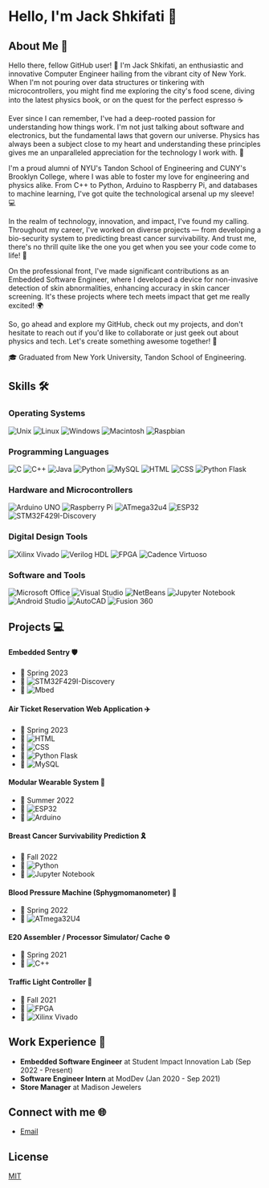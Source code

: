 # Hello, I'm Jack Shkifati 👋

## About Me 🚀

Hello there, fellow GitHub user! 🙌 I'm Jack Shkifati, an enthusiastic and innovative Computer Engineer hailing from the vibrant city of New York. When I'm not pouring over data structures or tinkering with microcontrollers, you might find me exploring the city's food scene, diving into the latest physics book, or on the quest for the perfect espresso ☕

Ever since I can remember, I've had a deep-rooted passion for understanding how things work. I'm not just talking about software and electronics, but the fundamental laws that govern our universe. Physics has always been a subject close to my heart and understanding these principles gives me an unparalleled appreciation for the technology I work with. 🌌

I'm a proud alumni of NYU's Tandon School of Engineering and CUNY's Brooklyn College, where I was able to foster my love for engineering and physics alike. From C++ to Python, Arduino to Raspberry Pi, and databases to machine learning, I've got quite the technological arsenal up my sleeve! 💻

In the realm of technology, innovation, and impact, I've found my calling. Throughout my career, I've worked on diverse projects — from developing a bio-security system to predicting breast cancer survivability. And trust me, there's no thrill quite like the one you get when you see your code come to life! 🎯

On the professional front, I've made significant contributions as an Embedded Software Engineer, where I developed a device for non-invasive detection of skin abnormalities, enhancing accuracy in skin cancer screening. It's these projects where tech meets impact that get me really excited! 🌍

So, go ahead and explore my GitHub, check out my projects, and don't hesitate to reach out if you'd like to collaborate or just geek out about physics and tech. Let's create something awesome together! 👋

🎓 Graduated from New York University, Tandon School of Engineering.


## Skills 🛠

### Operating Systems

![Unix](https://img.shields.io/badge/-Unix-black?style=flat-square&logo=linux)
![Linux](https://img.shields.io/badge/-Linux-black?style=flat-square&logo=linux)
![Windows](https://img.shields.io/badge/-Windows-black?style=flat-square&logo=windows)
![Macintosh](https://img.shields.io/badge/-Macintosh-black?style=flat-square&logo=apple)
![Raspbian](https://img.shields.io/badge/-Raspbian-black?style=flat-square&logo=raspberry-pi)

### Programming Languages

![C](https://img.shields.io/badge/-C-black?style=flat-square&logo=c)
![C++](https://img.shields.io/badge/-C++-black?style=flat-square&logo=c%2B%2B)
![Java](https://img.shields.io/badge/-Java-black?style=flat-square&logo=java)
![Python](https://img.shields.io/badge/-Python-black?style=flat-square&logo=python)
![MySQL](https://img.shields.io/badge/-MySQL-black?style=flat-square&logo=mysql)
![HTML](https://img.shields.io/badge/-HTML-black?style=flat-square&logo=html5)
![CSS](https://img.shields.io/badge/-CSS-black?style=flat-square&logo=css3)
![Python Flask](https://img.shields.io/badge/-Python_Flask-black?style=flat-square&logo=flask)

### Hardware and Microcontrollers

![Arduino UNO](https://img.shields.io/badge/-Arduino_UNO-black?style=flat-square&logo=arduino)
![Raspberry Pi](https://img.shields.io/badge/-Raspberry_Pi-black?style=flat-square&logo=raspberry-pi)
![ATmega32u4](https://img.shields.io/badge/-ATmega32u4-black?style=flat-square&logo=arduino)
![ESP32](https://img.shields.io/badge/-ESP32-black?style=flat-square&logo=espressif)
![STM32F429I-Discovery](https://img.shields.io/badge/-STM32F429I_Discovery-black?style=flat-square&logo=STMicroelectronics)

### Digital Design Tools

![Xilinx Vivado](https://img.shields.io/badge/-Xilinx_Vivado-black?style=flat-square&logo=xilinx)
![Verilog HDL](https://img.shields.io/badge/-Verilog_HDL-black?style=flat-square&logo=verilog)
![FPGA](https://img.shields.io/badge/-FPGA-black?style=flat-square&logo=altera)
![Cadence Virtuoso](https://img.shields.io/badge/-Cadence_Virtuoso-black?style=flat-square&logo=cadence-design-systems)

### Software and Tools

![Microsoft Office](https://img.shields.io/badge/-Microsoft_Office-black?style=flat-square&logo=microsoft-office)
![Visual Studio](https://img.shields.io/badge/-Visual_Studio-black?style=flat-square&logo=visual-studio)
![NetBeans](https://img.shields.io/badge/-NetBeans-black?style=flat-square&logo=apache-netbeans-ide)
![Jupyter Notebook](https://img.shields.io/badge/-Jupyter_Notebook-black?style=flat-square&logo=jupyter)
![Android Studio](https://img.shields.io/badge/-Android_Studio-black?style=flat-square&logo=android-studio)
![AutoCAD](https://img.shields.io/badge/-AutoCAD-black?style=flat-square&logo=autodesk)
![Fusion 360](https://img.shields.io/badge/-Fusion_360-black?style=flat-square&logo=autodesk)



## Projects 💻

#### Embedded Sentry 🛡️
- 📅 Spring 2023
- 🔧 ![STM32F429I-Discovery](https://img.shields.io/badge/-STM32F429I_Discovery-black?style=flat-square&logo=STMicroelectronics)
- 🔧 ![Mbed](https://img.shields.io/badge/-Mbed-black?style=flat-square&logo=Arm)

#### Air Ticket Reservation Web Application ✈️
- 📅 Spring 2023
- 🔧 ![HTML](https://img.shields.io/badge/-HTML-black?style=flat-square&logo=html5)
- 🔧 ![CSS](https://img.shields.io/badge/-CSS-black?style=flat-square&logo=css3)
- 🔧 ![Python Flask](https://img.shields.io/badge/-Python_Flask-black?style=flat-square&logo=flask)
- 🔧 ![MySQL](https://img.shields.io/badge/-MySQL-black?style=flat-square&logo=mysql)

#### Modular Wearable System 👕
- 📅 Summer 2022
- 🔧 ![ESP32](https://img.shields.io/badge/-ESP32-black?style=flat-square&logo=espressif)
- 🔧 ![Arduino](https://img.shields.io/badge/-Arduino-black?style=flat-square&logo=arduino)

#### Breast Cancer Survivability Prediction 🎗️
- 📅 Fall 2022
- 🔧 ![Python](https://img.shields.io/badge/-Python-black?style=flat-square&logo=python)
- 🔧 ![Jupyter Notebook](https://img.shields.io/badge/-Jupyter_Notebook-black?style=flat-square&logo=jupyter)

#### Blood Pressure Machine (Sphygmomanometer) 💉
- 📅 Spring 2022
- 🔧 ![ATmega32U4](https://img.shields.io/badge/-ATmega32u4-black?style=flat-square&logo=arduino)

#### E20 Assembler / Processor Simulator/ Cache ⚙️
- 📅 Spring 2021
- 🔧 ![C++](https://img.shields.io/badge/-C++-black?style=flat-square&logo=c%2B%2B)

#### Traffic Light Controller 🚦
- 📅 Fall 2021
- 🔧 ![FPGA](https://img.shields.io/badge/-FPGA-black?style=flat-square&logo=altera)
- 🔧 ![Xilinx Vivado](https://img.shields.io/badge/-Xilinx_Vivado-black?style=flat-square&logo=xilinx)


## Work Experience 💼

- **Embedded Software Engineer** at Student Impact Innovation Lab (Sep 2022 - Present)
- **Software Engineer Intern** at ModDev (Jan 2020 - Sep 2021)
- **Store Manager** at Madison Jewelers

## Connect with me 🌐
- [Email](mailto:Ys5063@nyu.edu)

## License

[MIT](./LICENSE)


